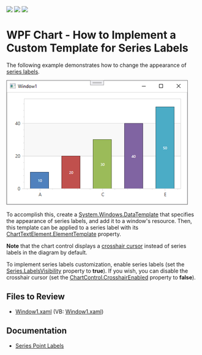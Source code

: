 <!-- default badges list -->
![](https://img.shields.io/endpoint?url=https://codecentral.devexpress.com/api/v1/VersionRange/128570103/22.2.2%2B)
[![](https://img.shields.io/badge/Open_in_DevExpress_Support_Center-FF7200?style=flat-square&logo=DevExpress&logoColor=white)](https://supportcenter.devexpress.com/ticket/details/E1258)
[![](https://img.shields.io/badge/📖_How_to_use_DevExpress_Examples-e9f6fc?style=flat-square)](https://docs.devexpress.com/GeneralInformation/403183)
<!-- default badges end -->

# WPF Chart - How to Implement a Custom Template for Series Labels

The following example demonstrates how to change the appearance of [series labels](https://docs.devexpress.com/WPF/6341/controls-and-libraries/charts-suite/chart-control/chart-elements/series/series-point-labels?p=netframework).

![Chart](./image/Chart.png)

To accomplish this, create a [System.Windows.DataTemplate](https://docs.microsoft.com/en-us/dotnet/api/system.windows.datatemplate?view=net-5.0) that specifies the appearance of series labels, and add it to a window's resource. Then, this template can be applied to a series label with its [ChartTextElement.ElementTemplate](https://docs.devexpress.com/WPF/DevExpress.Xpf.Charts.ChartTextElement.ElementTemplate?p=netframework) property.

**Note** that the chart control displays a [crosshair cursor](https://docs.devexpress.com/WPF/14680/controls-and-libraries/charts-suite/chart-control/end-user-features/tooltip-and-crosshair-cursor/crosshair-cursor?p=netframework) instead of series labels in the diagram by default. 

To implement series labels customization, enable series labels (set the [Series.LabelsVisibility](https://docs.devexpress.com/WPF/DevExpress.Xpf.Charts.Series.LabelsVisibility?p=netframework) property to **true**). If you wish, you can disable the crosshair cursor (set the [ChartControl.CrosshairEnabled](https://docs.devexpress.com/WPF/DevExpress.Xpf.Charts.ChartControlBase.CrosshairEnabled?p=netframework) property to **false**).

## Files to Review

* [Window1.xaml](./CS/Window1.xaml) (VB: [Window1.xaml](./VB/Window1.xaml))

## Documentation

* [Series Point Labels](https://docs.devexpress.com/WPF/6341/controls-and-libraries/charts-suite/chart-control/series/series-point-labels)
